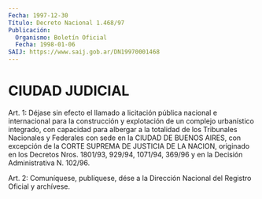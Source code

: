 ```yaml
---
Fecha: 1997-12-30
Título: Decreto Nacional 1.468/97
Publicación:
  Organismo: Boletín Oficial
  Fecha: 1998-01-06
SAIJ: https://www.saij.gob.ar/DN19970001468
---
```

# CIUDAD JUDICIAL

<a id="1"></a>
Art. 1: Déjase sin efecto el llamado a licitación pública nacional e internacional para la construcción y explotación de un complejo urbanístico integrado, con capacidad para albergar a la totalidad de los Tribunales Nacionales y Federales con sede en la CIUDAD DE BUENOS AIRES, con excepción de la CORTE SUPREMA DE JUSTICIA DE LA NACION, originado en los Decretos Nros. 1801/93, 929/94, 1071/94, 369/96 y en la Decisión Administrativa N. 102/96.

<a id="2"></a>
Art. 2: Comuníquese, publíquese, dése a la Dirección Nacional del Registro Oficial y archívese.